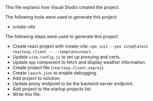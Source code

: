 This file explains how Visual Studio created the project.

The following tools were used to generate this project:
- create-vite

The following steps were used to generate this project:
- Create react project with create-vite: `npm init --yes vite@latest reactasp.client -- --template=react`.
- Update `vite.config.js` to set up proxying and certs.
- Update `App` component to fetch and display weather information.
- Create project file (`reactasp.client.esproj`).
- Create `launch.json` to enable debugging.
- Add project to solution.
- Update proxy endpoint to be the backend server endpoint.
- Add project to the startup projects list.
- Write this file.
